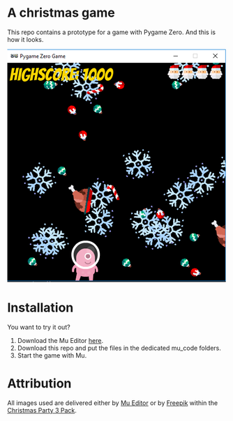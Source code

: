 # A christmas game

This repo contains a prototype for a game with Pygame Zero. And this is how it looks.

![Preview](preview.png)

# Installation
You want to try it out?

1. Download the Mu Editor [here](https://codewith.mu/).
2. Download this repo and put the files in the dedicated mu_code folders.
3. Start the game with Mu.

# Attribution

All images used are delivered either by [Mu Editor](https://codewith.mu/) or by [Freepik](https://www.flaticon.com/authors/freepik) within the [Christmas Party 3 Pack](https://www.flaticon.com/packs/christmas-party-3).
